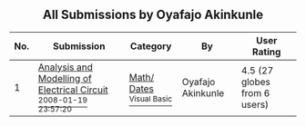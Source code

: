 ﻿<div align="center">

## All Submissions by Oyafajo Akinkunle

</div>

No.  | Submission | Category | By   | User Rating
---- | ---------- | -------- | ---- | -----------
1 | [Analysis and Modelling of Electrical Circuit<br /><sup>2008-01-19 23:57:20</sup>](https://github.com/Planet-Source-Code/oyafajo-akinkunle-analysis-and-modelling-of-electrical-circuit__1-69945) | [Math/ Dates<br /><sup>Visual Basic</sup>](../ByCategory/math-dates__1-37.md) | Oyafajo Akinkunle | 4.5 (27 globes from 6 users)
